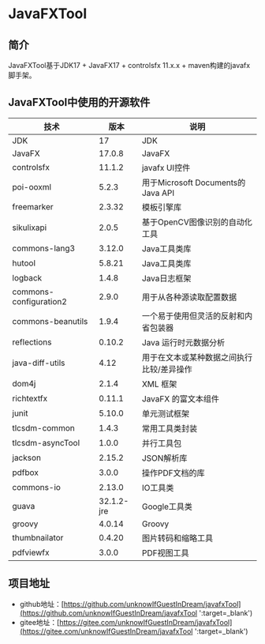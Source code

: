 # JavaFXTool

## 简介
JavaFXTool基于JDK17 + JavaFX17 + controlsfx 11.x.x + maven构建的javafx脚手架。

## JavaFXTool中使用的开源软件

技术 | 版本 | 说明
----|----|----
JDK | 17 | JDK
JavaFX | 17.0.8 | JavaFX
controlsfx | 11.1.2 | javafx UI控件
poi-ooxml | 5.2.3 | 用于Microsoft Documents的Java API
freemarker | 2.3.32 | 模板引擎库
sikulixapi | 2.0.5 | 基于OpenCV图像识别的自动化工具
commons-lang3 | 3.12.0 | Java工具类库
hutool | 5.8.21 | Java工具类库
logback | 1.4.8 | Java日志框架
commons-configuration2 | 2.9.0 | 用于从各种源读取配置数据
commons-beanutils | 1.9.4 | 一个易于使用但灵活的反射和内省包装器
reflections | 0.10.2 | Java 运行时元数据分析
java-diff-utils | 4.12 | 用于在文本或某种数据之间执行比较/差异操作
dom4j | 2.1.4 | XML 框架
richtextfx | 0.11.1 | JavaFX 的富文本组件
junit | 5.10.0 | 单元测试框架
tlcsdm-common | 1.4.3 | 常用工具类封装
tlcsdm-asyncTool | 1.0.0 | 并行工具包
jackson | 2.15.2 | JSON解析库
pdfbox | 3.0.0 | 操作PDF文档的库
commons-io | 2.13.0 | IO工具类
guava | 32.1.2-jre | Google工具类
groovy | 4.0.14 | Groovy
thumbnailator | 0.4.20 | 图片转码和缩略工具
pdfviewfx | 3.0.0 | PDF视图工具

## 项目地址
- github地址：[https://github.com/unknowIfGuestInDream/javafxTool](https://github.com/unknowIfGuestInDream/javafxTool ':target=_blank')
- gitee地址：[https://gitee.com/unknowIfGuestInDream/javafxTool](https://gitee.com/unknowIfGuestInDream/javafxTool ':target=_blank')
